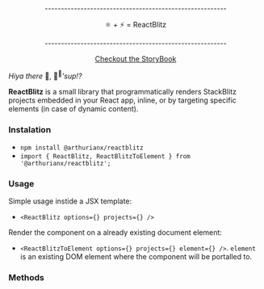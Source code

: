 <p align="center">--------------------------------------------------------</p>
<p align="center">⚛️ + ⚡️ = ReactBlitz</p>
<p align="center">--------------------------------------------------------</p>
<p align="center"><a href="https://arthurianx.github.io/reactblitz"><bold>Checkout the StoryBook</bold></a></p>

_Hiya there_ 🤠, 👋<sup>👋</sup>_'sup!?_

**ReactBlitz** is a small library that programmatically renders StackBlitz projects embedded in your React app, inline, or by targeting specific elements (in case of dynamic content).

### Instalation

-   `npm install @arthurianx/reactblitz`
-   `import { ReactBlitz, ReactBlitzToElement } from '@arthurianx/reactblitz';`

### Usage

Simple usage instide a JSX template:

-   `<ReactBlitz options={} projects={} />`

Render the component on a already existing document element:

-   `<ReactBlitzToElement options={} projects={} element={} />`. `element` is an existing DOM element where the component will be portalled to.

### Methods
